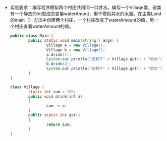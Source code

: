 + 实验要求：编写程序模拟两个村庄共用同一口井水。编写一个Village类，该类有一个静态的int型成员变量waterAmout，用于模拟井水的水量。在主类Land的main（）方法中创建两个村庄，一个村庄改变了waterAmount的值，另一个村庄查看waterAmount的值。

  ```java
  public class Main {
          public static void main(String[] args) {
                  Village a = new Village();
                  Village b = new Village();
                  a.drink(1);
                  System.out.println("还剩下" + Village.get() + "的水");
                  b.drink(2);
                  System.out.println("还剩下" + Village.get() + "的水");
          }
  }
  
  class Village {
          static int sum = 100;
          public void drink(int a)
          {
                  sum -= a;
          }
          public static int get()
          {
                  return sum;
          }
  }
  
  ```

  